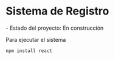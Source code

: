 <h1>Sistema de Registro</h1>
- Estado del proyecto: En construcción

Para ejecutar el sistema

````npm install react````

